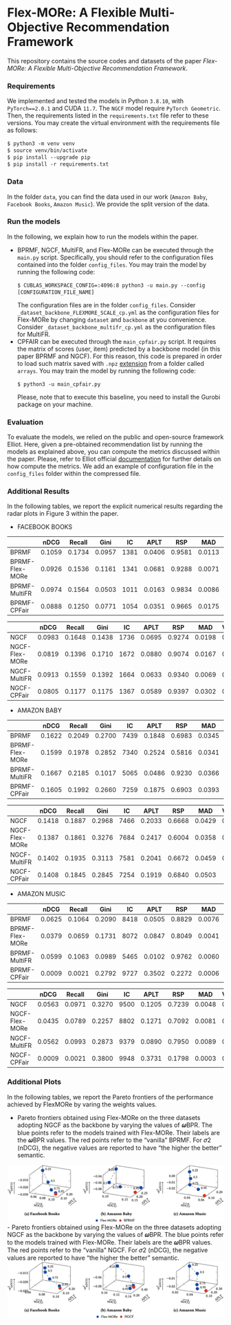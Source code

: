 # Flex-MORe: A Flexible Multi-Objective Recommendation Framework
This repository contains the source codes and datasets of the paper _Flex-MORe: A Flexible Multi-Objective Recommendation Framework_.

### Requirements
We implemented and tested the models in Python `3.8.10`, with `PyTorch==2.0.1` and CUDA `11.7`. The `NGCF` model require `PyTorch Geometric`. Then, the requirements listed in the `requirements.txt` file refer to these versions. You may create the virtual environment with the requirements file as follows:

```
$ python3 -m venv venv
$ source venv/bin/activate
$ pip install --upgrade pip
$ pip install -r requirements.txt
```

### Data
In the folder `data`, you can find the data used in our work (`Amazon Baby`, `Facebook Books`, `Amazon Music`). We provide the split version of the data.

### Run the models
In the following, we explain how to run the models within the paper.
- BPRMF, NGCF, MultiFR, and Flex-MORe can be executed through the `main.py` script. Specifically, you should refer to the configuration files contained into the folder `config_files`. You may train the model by running the following code:
  ```
  $ CUBLAS_WORKSPACE_CONFIG=:4096:8 python3 -u main.py --config [CONFIGURATION_FILE_NAME]
  ```
  The configuration files are in the folder `config_files`. Consider `_dataset_backbone_FLEXMORE_SCALE_cp.yml` as the configuration files for Flex-MORe by changing `dataset` and `backbone` at you convenience. Consider `_dataset_backbone_multifr_cp.yml` as the configuration files for MultiFR.
- CPFAIR can be executed through the `main_cpfair.py` script. It requires the matrix of scores (user, item) predicted by a backbone model (in this paper BPRMF and NGCF). For this reason, this code is prepared in order to load such matrix saved with `.npz` [extension](https://numpy.org/doc/stable/reference/generated/numpy.savez_compressed.html) from a folder called `arrays`.  You may train the model by running the following code:
  ```
  $ python3 -u main_cpfair.py
  ```
  Please, note that to execute this baseline, you need to install the Gurobi package on your machine.

### Evaluation
To evaluate the models, we relied on the public and open-source framework Elliot. Here, given a pre-obtained recommendation list by running the models as explained above, you can compute the metrics discussed within the paper. Please, refer to Elliot official [documentation](https://elliot.readthedocs.io/en/latest/) for further details on how compute the metrics. We add an example of configuration file in the `config_files` folder within the compressed file.


### Additional Results
In the following tables, we report the explicit numerical results regarding the radar plots in Figure 3 within the paper.

- FACEBOOK BOOKS

|                 | **nDCG**  | **Recall** | **Gini** | **IC** | **APLT** | **RSP**  | **MAD**   | **Variance** | **HV**  |
|-----------------|-----------|------------|----------|--------|----------|----------|-----------|--------------|---------|
| BPRMF           | 0.1059    | 0.1734     | 0.0957   | 1381   | 0.0406   | 0.9581   | 0.0113    | 0.0259       | 0.0043  |
| BPRMF-Flex-MORe | 0.0926    | 0.1536     | 0.1161   | 1341   | 0.0681   | 0.9288   | 0.0071    | 0.0230       | 0.0063  |
| BPRMF-MultiFR   | 0.0974    | 0.1564     | 0.0503   | 1011   | 0.0163   | 0.9834   | 0.0086    | 0.0241       | 0.0016  |
| BPRMF-CPFair    | 0.0888    | 0.1250     | 0.0771   | 1054   | 0.0351   | 0.9665   | 0.0175    | 0.0249       | 0.0031  |


|                | **nDCG** | **Recall** | **Gini** | **IC** | **APLT** | **RSP** | **MAD** | **Variance** | **HV**  |
|----------------|----------|------------|----------|--------|----------|---------|---------|--------------|---------|
| NGCF           | 0.0983   | 0.1648     | 0.1438   | 1736   | 0.0695   | 0.9274  | 0.0198  | 0.0235       | 0.0068  |
| NGCF-Flex-MORe | 0.0819   | 0.1396     | 0.1710   | 1672   | 0.0880   | 0.9074  | 0.0167  | 0.0198       | 0.0072  |
| NGCF-MultiFR   | 0.0913   | 0.1559     | 0.1392   | 1664   | 0.0633   | 0.9340  | 0.0069  | 0.0217       | 0.0058  |
| NGCF-CPFair    | 0.0805   | 0.1177     | 0.1175   | 1367   | 0.0589   | 0.9397  | 0.0302  | 0.0215       | 0.0047  |

- AMAZON BABY

|                 | **nDCG** | **Recall** | **Gini** | **IC** | **APLT** | **RSP** | **MAD** | **Variance** | **HV**  |
|-----------------|----------|------------|----------|--------|----------|---------|---------|--------------|---------|
| BPRMF           | 0.1622   | 0.2049     | 0.2700   | 7439   | 0.1848   | 0.6983  | 0.0345  | 0.0905       | 0.0300  |
| BPRMF-Flex-MORe | 0.1599   | 0.1978     | 0.2852   | 7340   | 0.2524   | 0.5816  | 0.0341  | 0.0916       | 0.0404  |
| BPRMF-MultiFR   | 0.1667   | 0.2185     | 0.1017   | 5065   | 0.0486   | 0.9230  | 0.0366  | 0.0921       | 0.0080  |
| BPRMF-CPFair    | 0.1605   | 0.1992     | 0.2660   | 7259   | 0.1875   | 0.6903  | 0.0393  | 0.0905       | 0.0301  |


|                 | **nDCG** | **Recall** | **Gini** | **IC** | **APLT** | **RSP** | **MAD** | **Variance** | **HV**  |
|-----------------|----------|------------|----------|--------|----------|---------|---------|--------------|---------|
| NGCF            | 0.1418   | 0.1887     | 0.2968   | 7466   | 0.2033   | 0.6668  | 0.0429  | 0.0798       | 0.0288  |
| NGCF-Flex-MORe  | 0.1387   | 0.1861     | 0.3276   | 7684   | 0.2417   | 0.6004  | 0.0358  | 0.0791       | 0.0335  |
| NGCF-MultiFR    | 0.1402   | 0.1935     | 0.3113   | 7581   | 0.2041   | 0.6672  | 0.0459  | 0.0770       | 0.0286  |
| NGCF-CPFair     | 0.1408   | 0.1845     | 0.2845   | 7254   | 0.1919   | 0.6840  | 0.0503  |              | 9.0890  |


- AMAZON MUSIC

|                 | **nDCG** | **Recall** | **Gini** | **IC** | **APLT** | **RSP** | **MAD** | **Variance** | **HV**  |
|-----------------|----------|------------|----------|--------|----------|---------|---------|--------------|---------|
| BPRMF           | 0.0625   | 0.1064     | 0.2090   | 8418   | 0.0505   | 0.8829  | 0.0076  | 0.0270       | 0.0032  |
| BPRMF-Flex-MORe | 0.0379   | 0.0659     | 0.1731   | 8072   | 0.0847   | 0.8049  | 0.0041  | 0.0169       | 0.0032  |
| BPRMF-MultiFR   | 0.0599   | 0.1063     | 0.0989   | 5465   | 0.0102   | 0.9762  | 0.0060  | 0.0248       | 0.0006  |
| BPRMF-CPFair    | 0.0009   | 0.0021     | 0.2792   | 9727   | 0.3502   | 0.2272  | 0.0006  | 0.0003       | 0.0003  |


|                | **nDCG** | **Recall** | **Gini** | **IC** | **APLT** | **RSP** | **MAD** | **Variance** | **HV**  |
|----------------|----------|------------|----------|--------|----------|---------|---------|--------------|---------|
| NGCF           | 0.0563   | 0.0971     | 0.3270   | 9500   | 0.1205   | 0.7239  | 0.0048  | 0.0245       | 0.0068  |
| NGCF-Flex-MORe | 0.0435   | 0.0789     | 0.2257   | 8802   | 0.1271   | 0.7092  | 0.0081  | 0.0190       | 0.0055  |
| NGCF-MultiFR   | 0.0562   | 0.0993     | 0.2873   | 9379   | 0.0890   | 0.7950  | 0.0089  | 0.0050       | 0.0089  |
| NGCF-CPFair    | 0.0009   | 0.0021     | 0.3800   | 9948   | 0.3731   | 0.1798  | 0.0003  | 0.0003       | 0.0003  |

### Additional Plots
In the following tables, we report the Pareto frontiers of the performance achieved by FlexMORe by varing the weights values.

- Pareto frontiers obtained using Flex-MORe on the three datasets adopting NGCF as the backbone by varying the
values of 𝝎BPR. The blue points refer to the models trained with Flex-MORe. Their labels are the 𝝎BPR values. The red points
refer to the “vanilla” BPRMF. For 𝜎2
(nDCG), the negative values are reported to have “the higher the better” semantic.
<img src="images/bprmf-pareto-frontiers.png">
- Pareto frontiers obtained using Flex-MORe on the three datasets adopting NGCF as the backbone by varying the
values of 𝝎BPR. The blue points refer to the models trained with Flex-MORe. Their labels are the 𝝎BPR values. The red points
refer to the “vanilla” NGCF. For 𝜎2
(nDCG), the negative values are reported to have “the higher the better” semantic.
<img src="images/ngcf-pareto-frontiers.png">